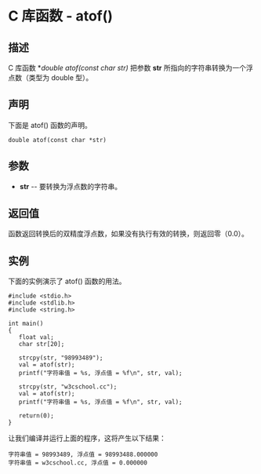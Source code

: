 
# C 库函数 - atof()

  

## 描述

C 库函数 **double atof(const char *str)** 把参数 **str** 所指向的字符串转换为一个浮点数（类型为 double 型）。

## 声明

下面是 atof() 函数的声明。

```
double atof(const char *str)

```

## 参数

*   **str** -- 要转换为浮点数的字符串。

## 返回值

函数返回转换后的双精度浮点数，如果没有执行有效的转换，则返回零（0.0）。

## 实例

下面的实例演示了 atof() 函数的用法。

```
#include <stdio.h>
#include <stdlib.h>
#include <string.h>

int main()
{
   float val;
   char str[20];

   strcpy(str, "98993489");
   val = atof(str);
   printf("字符串值 = %s, 浮点值 = %f\n", str, val);

   strcpy(str, "w3cschool.cc");
   val = atof(str);
   printf("字符串值 = %s, 浮点值 = %f\n", str, val);

   return(0);
}

```

让我们编译并运行上面的程序，这将产生以下结果：

```
字符串值 = 98993489, 浮点值 = 98993488.000000
字符串值 = w3cschool.cc, 浮点值 = 0.000000

```

  

